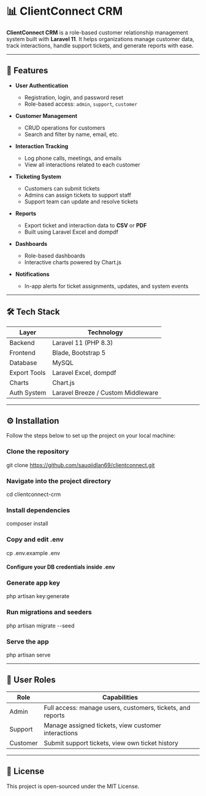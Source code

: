 # 📊 ClientConnect CRM

**ClientConnect CRM** is a role-based customer relationship management system built with **Laravel 11**. It helps organizations manage customer data, track interactions, handle support tickets, and generate reports with ease.

---

## 🚀 Features

- **User Authentication**
  - Registration, login, and password reset
  - Role-based access: `admin`, `support`, `customer`

- **Customer Management**
  - CRUD operations for customers
  - Search and filter by name, email, etc.

- **Interaction Tracking**
  - Log phone calls, meetings, and emails
  - View all interactions related to each customer

- **Ticketing System**
  - Customers can submit tickets
  - Admins can assign tickets to support staff
  - Support team can update and resolve tickets

- **Reports**
  - Export ticket and interaction data to **CSV** or **PDF**
  - Built using Laravel Excel and dompdf

- **Dashboards**
  - Role-based dashboards
  - Interactive charts powered by Chart.js

- **Notifications**
  - In-app alerts for ticket assignments, updates, and system events

---

## 🛠️ Tech Stack

| Layer       | Technology       |
|-------------|------------------|
| Backend     | Laravel 11 (PHP 8.3) |
| Frontend    | Blade, Bootstrap 5 |
| Database    | MySQL             |
| Export Tools| Laravel Excel, dompdf |
| Charts      | Chart.js          |
| Auth System | Laravel Breeze / Custom Middleware |

---

## ⚙️ Installation

Follow the steps below to set up the project on your local machine:

### Clone the repository
git clone https://github.com/sauqiidlan69/clientconnect.git

### Navigate into the project directory
cd clientconnect-crm

### Install dependencies
composer install

### Copy and edit .env
cp .env.example .env
#### Configure your DB credentials inside .env

### Generate app key
php artisan key:generate

### Run migrations and seeders
php artisan migrate --seed

### Serve the app
php artisan serve

---

## 👤 User Roles
| Role     | Capabilities                                               |
| -------- | ---------------------------------------------------------- |
| Admin    | Full access: manage users, customers, tickets, and reports |
| Support  | Manage assigned tickets, view customer interactions        |
| Customer | Submit support tickets, view own ticket history            |

---

## 📃 License

This project is open-sourced under the MIT License.
